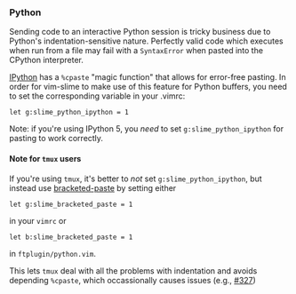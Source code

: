 
### Python

Sending code to an interactive Python session is tricky business due to
Python's indentation-sensitive nature. Perfectly valid code which executes when
run from a file may fail with a `SyntaxError` when pasted into the CPython
interpreter.

[IPython](http://ipython.org/) has a `%cpaste` "magic function" that allows for
error-free pasting. In order for vim-slime to make use of this feature for
Python buffers, you need to set the corresponding variable in your .vimrc:

    let g:slime_python_ipython = 1

Note: if you're using IPython 5, you _need_ to set `g:slime_python_ipython` for
pasting to work correctly.

#### Note for `tmux` users

If you're using `tmux`, it's better to _not_ set `g:slime_python_ipython`, but
instead use [bracketed-paste](https://cirw.in/blog/bracketed-paste) by setting 
either

    let g:slime_bracketed_paste = 1

in your `vimrc` or

    let b:slime_bracketed_paste = 1

in `ftplugin/python.vim`.

This lets `tmux` deal with all the problems with indentation and avoids depending 
`%cpaste`, which occassionally causes issues (e.g., [#327](https://github.com/jpalardy/vim-slime/issues/327))
